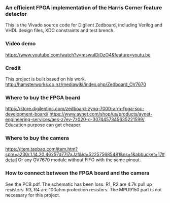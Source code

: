 ### An efficient FPGA implementation of the Harris Corner feature detector
This is the Vivado source code for Digilent Zedboard, including Verilog and VHDL design files, XDC constraints and test brench.

### Video demo
https://www.youtube.com/watch?v=mswuIDjOzO4&feature=youtu.be

### Credit
This project is built based on his work.
http://hamsterworks.co.nz/mediawiki/index.php/Zedboard_OV7670

### Where to buy the FPGA board
https://store.digilentinc.com/zedboard-zynq-7000-arm-fpga-soc-development-board/
https://www.avnet.com/shop/us/products/avnet-engineering-services/aes-z7ev-7z020-g-3074457345635221599/
Education purpose can get cheaper.

### Where to buy the camera
https://item.taobao.com/item.htm?spm=a230r.1.14.20.46257d77l7aJzf&id=522575685481&ns=1&abbucket=17#detail
Or any OV7670 module without FIFO with the same pinout.

### How to connect between the FPGA board and the camera
See the PCB.pdf. The schematic has been loss. R1, R2 are 4.7k pull up resistors. R3, R4 are 100ohm protection resistors. The MPU9150 part is not necessary for this project.

